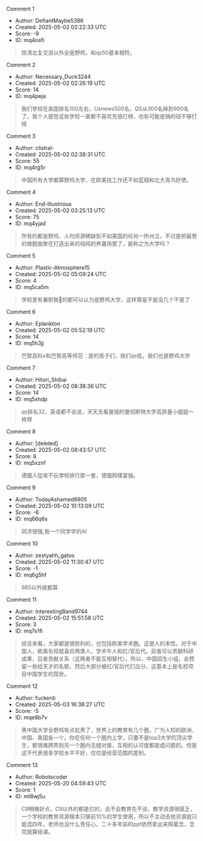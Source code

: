 Comment 1

- Author: DefiantMaybe5386
- Created: 2025-05-02 02:22:33 UTC
- Score: -9
- ID: mq4osfi

> 除清北复交浙以外全是野鸡，和qs50基本相符。

Comment 2

- Author: Necessary_Duck3244
- Created: 2025-05-02 02:26:19 UTC
- Score: 14
- ID: mq4peja

> 我们学校在美国排名100左右，Usnews500名，QS从300名掉到900名了。我个人感觉这些学校一直都不喜欢充值打榜，也有可能是捐的钱不够打榜

Comment 3

- Author: clistral-
- Created: 2025-05-02 02:38:31 UTC
- Score: 55
- ID: mq4rg5r

> 中国所有大学都算野鸡大学，在欧美找工作还不如蓝翔和北大青鸟好使。

Comment 4

- Author: End-Illustrious
- Created: 2025-05-02 03:25:13 UTC
- Score: 75
- ID: mq4yjad

> 所有的都是野鸡，人均资源稀缺到不如美国的任何一所州立，不过是把最卷的做题曲聚在打造出来的纯纯的养蛊场罢了，能称之为大学吗？

Comment 5

- Author: Plastic-Atmosphere15
- Created: 2025-05-02 05:09:24 UTC
- Score: 4
- ID: mq5ca5m

> 学校里有兼职做🐔的都可以认为是野鸡大学，这样算是不是没几个不是了

Comment 6

- Author: Eplankton
- Created: 2025-05-02 05:52:19 UTC
- Score: 14
- ID: mq5h3jj

> 巴黎高科x和巴黎高等师范：是的孩子们，我们qs低，我们也是野鸡大学

Comment 7

- Author: Hitori_Shibai
- Created: 2025-05-02 08:38:36 UTC
- Score: 14
- ID: mq5xhdp

> qs排名32，英语都不会说，天天去看曼城的曼彻斯特大学高质量小姐姐一枚呀

Comment 8

- Author: [deleted]
- Created: 2025-05-02 08:43:57 UTC
- Score: 8
- ID: mq5xznf

> 德國人從來不玩學校排行那一套，德國照樣富強。

Comment 9

- Author: TodayAshamed6905
- Created: 2025-05-02 10:13:09 UTC
- Score: -6
- ID: mq66q6s

> 同济很强,我一个同学学的AI

Comment 10

- Author: zestyahh_gatos
- Created: 2025-05-02 11:30:47 UTC
- Score: -1
- ID: mq6g5hf

> 985以外就都算

Comment 11

- Author: InterestingBand9744
- Created: 2025-05-02 15:51:58 UTC
- Score: 3
- ID: mq7s1fi

> 综合来看，大家都是很势利的，也包括欧美学术圈。这是人的本性。对于中国人，欧美名校就喜欢两类人，学术牛人和红/官后代。前者可以贡献科研成果，后者贡献关系（这两者不能互相替代）。所以，中国招生小组，会预留一些给天才的名额，然后大部分被红/官后代们瓜分，这基本上是名校项目中国学生的现状。

Comment 12

- Author: fuckenti
- Created: 2025-05-03 16:38:27 UTC
- Score: -5
- ID: mqe8b7v

> 黑中国大学全野鸡有点尬黑了，世界上的教育有几个圈，广为人知的欧洲、中国、美国各一个。你在任何一个圈内上学，只要不是top3大学的顶尖学生，都很难跨界到另一个圈内无缝对接，互相的认可度都是成问题的。但是这不代表很多学校水平不好，仅仅是经营范围的差别。

Comment 13

- Author: Robotscoder
- Created: 2025-05-20 04:59:43 UTC
- Score: 1
- ID: mt8wj5u

> C9稍微好点，C9以外的都是烂的，会不会教育先不谈，教学资源很匮乏，一个学校的教育资源根本只够前10%的学生使用，所以不主动去抢资源就只能混四年。老师也没什么责任心，二十多年前的ppt依然拿出来照着念，念完就算结课。
